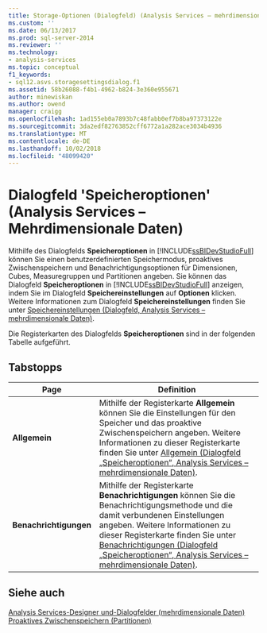 ```yaml
---
title: Storage-Optionen (Dialogfeld) (Analysis Services – mehrdimensionale Daten) | Microsoft-Dokumentation
ms.custom: ''
ms.date: 06/13/2017
ms.prod: sql-server-2014
ms.reviewer: ''
ms.technology:
- analysis-services
ms.topic: conceptual
f1_keywords:
- sql12.asvs.storagesettingsdialog.f1
ms.assetid: 58b26088-f4b1-4962-b824-3e360e955671
author: minewiskan
ms.author: owend
manager: craigg
ms.openlocfilehash: 1ad155eb0a7893b7c48fabb0ef7b8ba97373122e
ms.sourcegitcommit: 3da2edf82763852cff6772a1a282ace3034b4936
ms.translationtype: MT
ms.contentlocale: de-DE
ms.lasthandoff: 10/02/2018
ms.locfileid: "48099420"
---
```

# <a name="storage-options-dialog-box-analysis-services---multidimensional-data"></a>Dialogfeld 'Speicheroptionen' (Analysis Services – Mehrdimensionale Daten)
  Mithilfe des Dialogfelds **Speicheroptionen** in [!INCLUDE[ssBIDevStudioFull](../includes/ssbidevstudiofull-md.md)] können Sie einen benutzerdefinierten Speichermodus, proaktives Zwischenspeichern und Benachrichtigungsoptionen für Dimensionen, Cubes, Measuregruppen und Partitionen angeben. Sie können das Dialogfeld **Speicheroptionen** in [!INCLUDE[ssBIDevStudioFull](../includes/ssbidevstudiofull-md.md)] anzeigen, indem Sie im Dialogfeld **Speichereinstellungen** auf **Optionen** klicken. Weitere Informationen zum Dialogfeld **Speichereinstellungen** finden Sie unter [Speichereinstellungen &#40;Dialogfeld, Analysis Services – mehrdimensionale Daten&#41;](storage-settings-dialog-box-analysis-services-multidimensional-data.md).  
  
 Die Registerkarten des Dialogfelds **Speicheroptionen** sind in der folgenden Tabelle aufgeführt.  
  
## <a name="tabs"></a>Tabstopps  
  
|Page|Definition|  
|----------|----------------|  
|**Allgemein**|Mithilfe der Registerkarte **Allgemein** können Sie die Einstellungen für den Speicher und das proaktive Zwischenspeichern angeben. Weitere Informationen zu dieser Registerkarte finden Sie unter [Allgemein &#40;Dialogfeld „Speicheroptionen“, Analysis Services – mehrdimensionale Daten&#41;](general-storage-options-dialog-box-analysis-services-multidimensional-data.md).|  
|**Benachrichtigungen**|Mithilfe der Registerkarte **Benachrichtigungen** können Sie die Benachrichtigungsmethode und die damit verbundenen Einstellungen angeben. Weitere Informationen zu dieser Registerkarte finden Sie unter [Benachrichtigungen &#40;Dialogfeld „Speicheroptionen“, Analysis Services – mehrdimensionale Daten&#41;](notifications-storage-options-dialog-analysis-services-multidimensional-data.md).|  
  
## <a name="see-also"></a>Siehe auch  
 [Analysis Services-Designer und-Dialogfelder &#40;mehrdimensionale Daten&#41;](analysis-services-designers-and-dialog-boxes-multidimensional-data.md)   
 [Proaktives Zwischenspeichern &#40;Partitionen&#41;](multidimensional-models-olap-logical-cube-objects/partitions-proactive-caching.md)  
  
  
